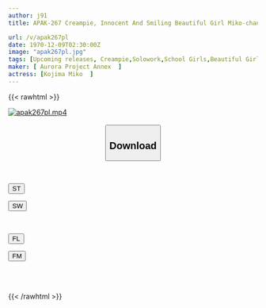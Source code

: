 ```yaml
---
author: j91
title: APAK-267 Creampie, Innocent And Smiling Beautiful Girl Miko-chan, Voluptuous Thighs & Beautiful Big Butt "I'm Cumming! I'm Cumming!" Keiren's Legs Are So Hot With The Demon Piston *Hentai Climax Sex With An Off-paco Girl Confined To A Hotel Miko Kojima

url: /v/apak267pl
date: 1970-12-09T02:30:00Z
image: "apak267pl.jpg"
tags: [Upcoming releases, Creampie,Solowork,School Girls,Beautiful Girl,Facials,Acme · Orgasm	]
maker: [ Aurora Project Annex  ]
actress: [Kojima Miko  ]
---
```



{{< rawhtml >}}

<div class="video" data-videoid="pending_link_2.html">
    <a href="javascript:;">
        <img src="/v/apak267pl/apak267pl.jpg" width="WIDTH" height="HEIGHT" alt="apak267pl.mp4" loading="lazy">
    </a>
</div>

<script type="text/javascript" src="https://j91.asia/asset/on-demand-pend.js"></script>

<br>
  <link rel="stylesheet" href="https://j91.asia/asset/bs5.css">
  
  <center>
  <button class="btn btn-primary" type="button" data-bs-toggle="collapse" data-bs-target=".multi-collapse" aria-expanded="false" aria-controls="multiCollapseExample1 multiCollapseExample2"><h2>Download</h2></button></center>
</p>
<div class="row">
  <div class="col">
    <div class="collapse multi-collapse" id="multiCollapseExample1">
      <div class="card card-body">
	      	      <br>
<div class="buttons">  
<p><a href="https://j91.asia/pending_link_2.html" target="_blank"><button class="btn-hover color-3"><i class="fa fa-download"></i> ST</button></a></p>
<p><a href="https://j91.asia/pending_link_2.html" target="_blank"><button class="btn-hover color-2"><i class="fa fa-download"></i> SW</button></a></p></div>
    </div>
  </div>
</div>
  <div class="col">
    <div class="collapse multi-collapse" id="multiCollapseExample2">
      <div class="card card-body">
	      <br>
<div class="buttons">
<p><a href="https://j91.asia/pending_link_2.html" target="_blank"><button class="btn-hover color-9"><i class="fa fa-download"></i> FL</button></a></p>
<p><a href="https://j91.asia/pending_link_2.html" target="_blank"><button class="btn-hover color-8"><i class="fa fa-download"></i> FM</button></a></p></div>
<br><br>
      </div>
    </div>
  </div>
</div>

{{< /rawhtml >}}
